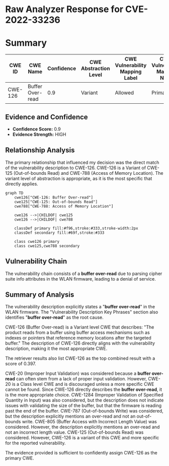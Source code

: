 # Raw Analyzer Response for CVE-2022-33236

# Summary
| CWE ID    | CWE Name                      | Confidence | CWE Abstraction Level | CWE Vulnerability Mapping Label | CWE-Vulnerability Mapping Notes |
| --------- | ----------------------------- | ---------- | ----------------------- | ------------------------------- | ------------------------------- |
| CWE-126   | Buffer Over-read              | 0.9        | Variant                | Allowed                         | Primary CWE                     |

## Evidence and Confidence

*   **Confidence Score:** 0.9
*   **Evidence Strength:** HIGH

## Relationship Analysis
The primary relationship that influenced my decision was the direct match of the vulnerability description to CWE-126. CWE-126 is a Variant of CWE-125 (Out-of-bounds Read) and CWE-788 (Access of Memory Location). The variant level of abstraction is appropriate, as it is the most specific that directly applies.

```mermaid
graph TD
    cwe126["CWE-126: Buffer Over-read"]
    cwe125["CWE-125: Out-of-bounds Read"]
    cwe788["CWE-788: Access of Memory Location"]

    cwe126 -->|CHILDOF| cwe125
    cwe126 -->|CHILDOF| cwe788

    classDef primary fill:#f96,stroke:#333,stroke-width:2px
    classDef secondary fill:#69f,stroke:#333
    
    class cwe126 primary
    class cwe125,cwe788 secondary
```

## Vulnerability Chain
The vulnerability chain consists of a **buffer over-read** due to parsing cipher suite info attributes in the WLAN firmware, leading to a denial of service.

## Summary of Analysis
The vulnerability description explicitly states a "**buffer over-read**" in the WLAN firmware. The "Vulnerability Description Key Phrases" section also identifies "**buffer over-read**" as the root cause.

CWE-126 (Buffer Over-read) is a Variant level CWE that describes: "The product reads from a buffer using buffer access mechanisms such as indexes or pointers that reference memory locations after the targeted buffer." The description of CWE-126 directly aligns with the vulnerability description, making it the most appropriate CWE.

The retriever results also list CWE-126 as the top combined result with a score of 0.397.

CWE-20 (Improper Input Validation) was considered because a **buffer over-read** can often stem from a lack of proper input validation. However, CWE-20 is a Class level CWE and is discouraged unless a more specific CWE cannot be found. Since CWE-126 directly describes the **buffer over-read**, it is the more appropriate choice.
CWE-1284 (Improper Validation of Specified Quantity in Input) was also considered, but the description does not indicate issues with validating the size of the buffer, but that the firmware is reading past the end of the buffer.
CWE-787 (Out-of-bounds Write) was considered, but the description explicitly mentions an over-read and not an out-of-bounds write.
CWE-805 (Buffer Access with Incorrect Length Value) was considered. However, the description explicitly mentions an over-read and not an incorrect length value.
CWE-125 (Out-of-bounds Read) was considered. However, CWE-126 is a variant of this CWE and more specific for the reported vulnerability.

The evidence provided is sufficient to confidently assign CWE-126 as the primary CWE.